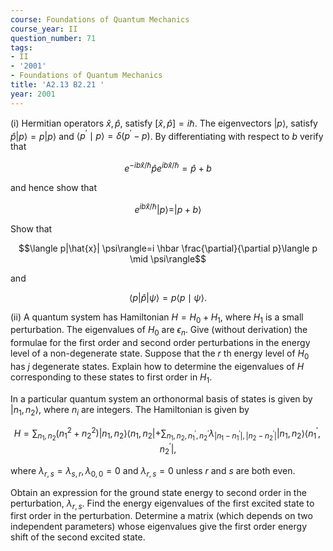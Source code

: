 ```yaml
---
course: Foundations of Quantum Mechanics
course_year: II
question_number: 71
tags:
- II
- '2001'
- Foundations of Quantum Mechanics
title: 'A2.13 B2.21 '
year: 2001
---
```



(i) Hermitian operators $\hat{x}, \hat{p}$, satisfy $[\hat{x}, \hat{p}]=i \hbar$. The eigenvectors $|p\rangle$, satisfy $\hat{p}|p\rangle=p|p\rangle$ and $\left\langle p^{\prime} \mid p\right\rangle=\delta\left(p^{\prime}-p\right)$. By differentiating with respect to $b$ verify that

$$e^{-i b \hat{x} / \hbar} \hat{p} e^{i b \hat{x} / \hbar}=\hat{p}+b$$

and hence show that

$$e^{i b \hat{x} / \hbar}|p\rangle=|p+b\rangle$$

Show that

$$\langle p|\hat{x}| \psi\rangle=i \hbar \frac{\partial}{\partial p}\langle p \mid \psi\rangle$$

and

$$\langle p|\hat{p}| \psi\rangle=p\langle p \mid \psi\rangle .$$

(ii) A quantum system has Hamiltonian $H=H_{0}+H_{1}$, where $H_{1}$ is a small perturbation. The eigenvalues of $H_{0}$ are $\epsilon_{n}$. Give (without derivation) the formulae for the first order and second order perturbations in the energy level of a non-degenerate state. Suppose that the $r$ th energy level of $H_{0}$ has $j$ degenerate states. Explain how to determine the eigenvalues of $H$ corresponding to these states to first order in $H_{1}$.

In a particular quantum system an orthonormal basis of states is given by $\left|n_{1}, n_{2}\right\rangle$, where $n_{i}$ are integers. The Hamiltonian is given by

$$H=\sum_{n_{1}, n_{2}}\left(n_{1}^{2}+n_{2}^{2}\right)\left|n_{1}, n_{2}\right\rangle\left\langle n_{1}, n_{2}\left|+\sum_{n_{1}, n_{2}, n_{1}^{\prime}, n_{2}^{\prime}} \lambda_{\left|n_{1}-n_{1}^{\prime}\right|,\left|n_{2}-n_{2}^{\prime}\right|}\right| n_{1}, n_{2}\right\rangle\left\langle n_{1}^{\prime}, n_{2}^{\prime}\right|,$$

where $\lambda_{r, s}=\lambda_{s, r}, \lambda_{0,0}=0$ and $\lambda_{r, s}=0$ unless $r$ and $s$ are both even.

Obtain an expression for the ground state energy to second order in the perturbation, $\lambda_{r, s}$. Find the energy eigenvalues of the first excited state to first order in the perturbation. Determine a matrix (which depends on two independent parameters) whose eigenvalues give the first order energy shift of the second excited state.
